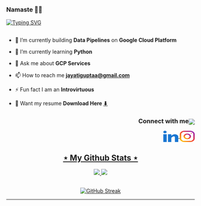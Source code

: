 ### Namaste 🙏🏼

[![Typing SVG](https://readme-typing-svg.demolab.com?font=Handjet&size=35&duration=4000&pause=1000&center=true&vCenter=true&width=435&lines=Data+Engineer;Python+Developer;Google+Cloud+Platform)](https://git.io/typing-svg)

<div>  
  <h2></h2>
  
  - 🔭 I’m currently building **Data Pipelines** on **Google Cloud Platform**

  - 🌱 I’m currently learning **Python**

  - 💬 Ask me about **GCP Services**

  - 📫 How to reach me **jayatiguptaa@gmail.com**

  - ⚡ Fun fact I am an **Introvirtuous**

  - 📄 Want my resume **Download Here [⬇](resume/Jayati_Gupta_Resume.pdf)**
  
  <h2></h2>
</div>

<!-- ═════════════════ ⋆★⋆ ═════════════════ -->


<h3 align="right">Connect with me<img align="center" src="https://gist.github.com/haldaranup/f89330e95dfca979a5bc9fd80602761f/raw/8a3d00dfc3aa37c26873bb154227e395ef77cdfa/handshake.gif" height="32px"></h3>

<p align="right">
  <a href="https://www.linkedin.com/in/jayatiguptaa" target="blank"><img align="center" src="https://raw.githubusercontent.com/jayati-gupta/jayati-gupta/64a68b4a3acc3d30303e5432b1ecbb99cd7c799c/icons/linked-in-alt.svg" alt="jayatigupta" height="30" width="40" />
  </a>
  <a href="https://instagram.com/jey.stfu" target="blank"><img align="center" src="https://raw.githubusercontent.com/jayati-gupta/jayati-gupta/64a68b4a3acc3d30303e5432b1ecbb99cd7c799c/icons/instagram.svg" alt="jey.stfu" height="30" width="40" />
</p>

<!-- Github Stats Section -->
<h2 align="center"> ⋆ My Github Stats ⋆ </h2>

<div align="center">
  <a href="https://github.com/jayati-gupta">
  <img height="165em" src="https://github-readme-stats.vercel.app/api?username=jayati-gupta&theme=github_dark&show_icons=true&title_color=34b5ed&text_color=ffffff&icon_color=34b5ed" />
  <img height="165em" src="https://github-readme-stats.vercel.app/api/top-langs/?username=jayati-gupta&theme=github_dark&layout=compact&title_color=34b5ed&text_color=ffffff&icon_color=fd6744" />
  </a>
</div>

</br>

<div align="center">

  [![GitHub Streak](https://streak-stats.demolab.com?user=jayati-gupta&theme=github_dark&ring=34b5ed&currStreakLabel=34b5ed&dates=34b5ed&sideLabels=34b5ed&sideNums=34b5ed&fire=34b5ed)](https://git.io/streak-stats)

</div>

---